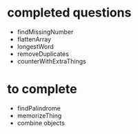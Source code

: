 # completed questions
  * findMissingNumber
  * flattenArray
  * longestWord
  * removeDuplicates
  * counterWithExtraThings

# to complete
  * findPalindrome
  * memorizeThing
  * combine objects